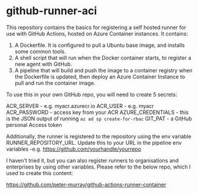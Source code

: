 # github-runner-aci

This repository contains the basics for registering a self hosted runner for use with GitHub Actions, hosted on Azure Container instances. It contains: 

1. A Dockerfile. It is configured to pull a Ubuntu base image, and installs some common tools. 
1. A shell script that will run when the Docker container starts, to register a new agent with GitHub. 
1. A pipeline that will build and push the image to a container registry when the Dockerfile is updated, then deploy an Azure Container Instance to pull and run the container image.

To use this in your own GitHub repo, you will need to create 5 secrets:

ACR_SERVER - e.g. myacr.azurecr.io
ACR_USER - e.g. myacr
ACR_PASSWORD - access key from your ACR
AZURE_CREDENTIALS - this is the JSON output of running `az ad sp create-for-rbac`
GIT_PAT - a GitHub personal Access token

Additionally, the runner is registered to the repository using the env variable RUNNER_REPOSITORY_URL. Update this to your URL in the pipeline env variables -e.g. https://github.com/yourhandle/yourrepo

I haven't tried it, but you can also register runners to organisations and enterprises by using other variables. Please refer to the below repo, which I used to create this content:

https://github.com/peter-murray/github-actions-runner-container


